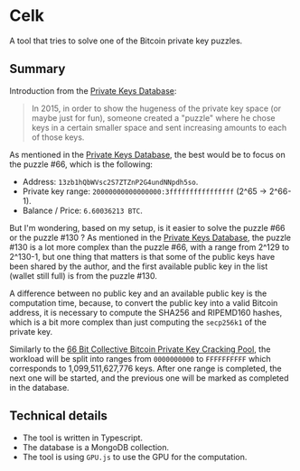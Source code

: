 # Celk
A tool that tries to solve one of the Bitcoin private key puzzles.

Summary
-------
Introduction from the [Private Keys Database](https://privatekeys.pw/puzzles/bitcoin-puzzle-tx):
> In 2015, in order to show the hugeness of the private key space (or maybe just for fun), someone created a "puzzle" where he chose keys in a certain smaller space and sent increasing amounts to each of those keys.


As mentioned in the [Private Keys Database](https://privatekeys.pw/puzzles/bitcoin-puzzle-tx), the best would be to focus
on the puzzle #66, which is the following:
- Address: `13zb1hQbWVsc2S7ZTZnP2G4undNNpdh5so`.
- Private key range: `20000000000000000:3ffffffffffffffff` (2^65 -> 2^66-1).
- Balance / Price: `6.60036213 BTC`.

But I'm wondering, based on my setup, is it easier to solve the puzzle #66 or the puzzle #130 ?
As mentioned in the [Private Keys Database](https://privatekeys.pw/puzzles/bitcoin-puzzle-tx), the puzzle #130 is a lot more
complex than the puzzle #66, with a range from 2^129 to 2^130-1, but one thing that matters is that some of the public keys
have been shared by the author, and the first available public key in the list (wallet still full) is from the puzzle #130.

A difference between no public key and an available public key is the computation time, because, to convert the public key
into a valid Bitcoin address, it is necessary to compute the SHA256 and RIPEMD160 hashes, which is a bit more complex than
just computing the `secp256k1` of the private key.

Similarly to the [66 Bit Collective Bitcoin Private Key Cracking Pool](http://www.ttdsales.com/66bit/login.php),
the workload will be split into ranges from `0000000000` to `FFFFFFFFFF` which corresponds to 1,099,511,627,776 keys.
After one range is completed, the next one will be started, and the previous one will be marked as completed in the database.

Technical details
-----------------
- The tool is written in Typescript.
- The database is a MongoDB collection.
- The tool is using `GPU.js` to use the GPU for the computation.